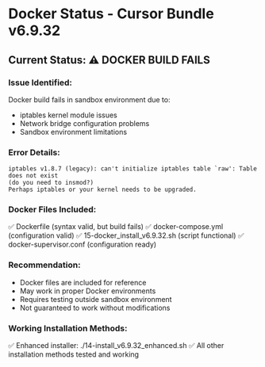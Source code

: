 # Docker Status - Cursor Bundle v6.9.32

## Current Status: ⚠️ DOCKER BUILD FAILS

### Issue Identified:
Docker build fails in sandbox environment due to:
- iptables kernel module issues
- Network bridge configuration problems
- Sandbox environment limitations

### Error Details:
```
iptables v1.8.7 (legacy): can't initialize iptables table `raw': Table does not exist
(do you need to insmod?)
Perhaps iptables or your kernel needs to be upgraded.
```

### Docker Files Included:
✅ Dockerfile (syntax valid, but build fails)
✅ docker-compose.yml (configuration valid)
✅ 15-docker_install_v6.9.32.sh (script functional)
✅ docker-supervisor.conf (configuration ready)

### Recommendation:
- Docker files are included for reference
- May work in proper Docker environments
- Requires testing outside sandbox environment
- Not guaranteed to work without modifications

### Working Installation Methods:
✅ Enhanced installer: ./14-install_v6.9.32_enhanced.sh
✅ All other installation methods tested and working
